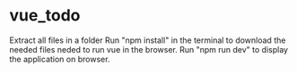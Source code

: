 # vue_todo
Extract all files in a folder
Run "npm install" in the terminal to download the needed files neded to run vue in the browser.
Run "npm run dev" to display the application on browser.
